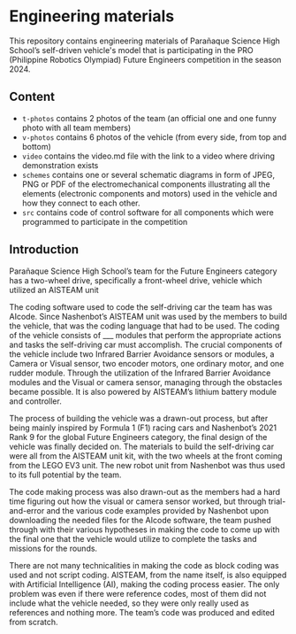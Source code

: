 Engineering materials
====

This repository contains engineering materials of Parañaque Science High School’s self-driven vehicle's model that is participating in the PRO (Philippine Robotics Olympiad) Future Engineers competition in the season 2024.

## Content

* `t-photos` contains 2 photos of the team (an official one and one funny photo with all team members)
* `v-photos` contains 6 photos of the vehicle (from every side, from top and bottom)
* `video` contains the video.md file with the link to a video where driving demonstration exists
* `schemes` contains one or several schematic diagrams in form of JPEG, PNG or PDF of the electromechanical components illustrating all the elements (electronic components and motors) used in the vehicle and how they connect to each other.
* `src` contains code of control software for all components which were programmed to participate in the competition

## Introduction

Parañaque Science High School’s team for the Future Engineers category has a two-wheel drive, specifically a front-wheel drive, vehicle which utilized an AISTEAM unit

The coding software used to code the self-driving car the team has was AIcode. Since Nashenbot’s AISTEAM unit was used by the members to build the vehicle, that was the coding language that had to be used. The coding of the vehicle consists of ___ modules that perform the appropriate actions and tasks the self-driving car must accomplish. The crucial components of the vehicle include two Infrared Barrier Avoidance sensors or modules, a Camera or Visual sensor, two encoder motors, one ordinary motor, and one rudder module. Through the utilization of the Infrared Barrier Avoidance modules and the Visual or camera sensor, managing through the obstacles became possible. It is also powered by AISTEAM’s lithium battery module and controller.

The process of building the vehicle was a drawn-out process, but after being mainly inspired by Formula 1 (F1) racing cars and Nashenbot’s 2021 Rank 9 for the global Future Engineers category, the final design of the vehicle was finally decided on. The materials to build the self-driving car were all from the AISTEAM unit kit, with the two wheels at the front coming from the LEGO EV3 unit. The new robot unit from Nashenbot was thus used to its full potential by the team. 

The code making process was also drawn-out as the members had a hard time figuring out how the visual or camera sensor worked, but through trial-and-error and the various code examples provided by Nashenbot upon downloading the needed files for the AIcode software, the team pushed through with their various hypotheses in making the code to come up with the final one that the vehicle would utilize to complete the tasks and missions for the rounds.

There are not many technicalities in making the code as block coding was used and not script coding. AISTEAM, from the name itself, is also equipped with Artificial Intelligence (AI), making the coding process easier. The only problem was even if there were reference codes, most of them did not include what the vehicle needed, so they were only really used as references and nothing more. The team’s code was produced and edited from scratch.
